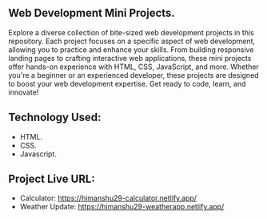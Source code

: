 ## Web Development Mini Projects.

Explore a diverse collection of bite-sized web development projects in this repository. Each project focuses on a specific aspect of web development, allowing you to practice and enhance your skills. From building responsive landing pages to crafting interactive web applications, these mini projects offer hands-on experience with HTML, CSS, JavaScript, and more. Whether you're a beginner or an experienced developer, these projects are designed to boost your web development expertise. Get ready to code, learn, and innovate!

## Technology Used:

- HTML.
- CSS.
- Javascript.

## Project Live URL:

- Calculator: https://himanshu29-calculator.netlify.app/
- Weather Update: https://himanshu29-weatherapp.netlify.app/